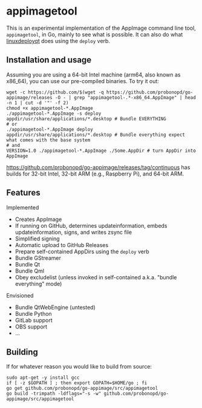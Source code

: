 # appimagetool

This is an experimental implementation of the AppImage command line tool, `appimagetool`, in Go, mainly to see what is possible. It can also do what [linuxdeployqt]() does using the `deploy` verb.

## Installation and usage

Assuming you are using a 64-bit Intel machine (arm64, also known as x86_64), you can use our pre-compiled binaries. To try it out:

```
wget -c https://github.com/$(wget -q https://github.com/probonopd/go-appimage/releases -O - | grep "appimagetool-.*-x86_64.AppImage" | head -n 1 | cut -d '"' -f 2)
chmod +x appimagetool-*.AppImage
./appimagetool-*.AppImage -s deploy appdir/usr/share/applications/*.desktop # Bundle EVERYTHING
# or 
./appimagetool-*.AppImage deploy appdir/usr/share/applications/*.desktop # Bundle everything expect what comes with the base system
# and
VERSION=1.0 ./appimagetool-*.AppImage ./Some.AppDir # turn AppDir into AppImage
```

https://github.com/probonopd/go-appimage/releases/tag/continuous has builds for 32-bit Intel, 32-bit ARM (e.g., Raspberry Pi), and 64-bit ARM.

## Features

Implemented

* Creates AppImage
* If running on GitHub, determines updateinformation, embeds updateinformation, signs, and writes zsync file
* Simplified signing
* Automatic upload to GitHub Releases
* Prepare self-contained AppDirs using the `deploy` verb
* Bundle GStreamer
* Bundle Qt
* Bundle Qml
* Obey excludelist (unless invoked in self-contained a.k.a. "bundle everything" mode)

Envisioned
* Bundle QtWebEngine (untested)
* Bundle Python
* GitLab support
* OBS support
* ...

## Building

If for whatever reason you would like to build from source:

```
sudo apt-get -y install gcc 
if [ -z $GOPATH ] ; then export GOPATH=$HOME/go ; fi
go get github.com/probonopd/go-appimage/src/appimagetool 
go build -trimpath -ldflags="-s -w" github.com/probonopd/go-appimage/src/appimagetool
```
